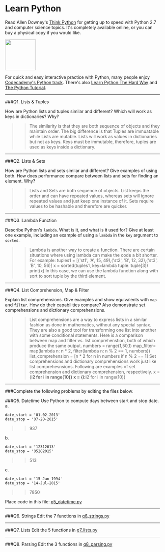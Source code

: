 # Learn Python

Read Allen Downey's [Think Python](http://www.greenteapress.com/thinkpython/) for getting up to speed with Python 2.7 and computer science topics. It's completely available online, or you can buy a physical copy if you would like.

<a href="http://www.greenteapress.com/thinkpython/"><img src="img/think_python.png" style="width: 100px;" target="_blank"></a>

For quick and easy interactive practice with Python, many people enjoy [Codecademy's Python track](http://www.codecademy.com/en/tracks/python). There's also [Learn Python The Hard Way](http://learnpythonthehardway.org/book/) and [The Python Tutorial](https://docs.python.org/2/tutorial/).

---

###Q1. Lists &amp; Tuples

How are Python lists and tuples similar and different? Which will work as keys in dictionaries? Why?

>> The similarity is that they are both sequence of objects and they maintain order. The big difference is that Tuples are immuatable while Lists are mutable. Lists will work as values in dictionaries but not as keys. Keys must be immutable, therefore, tuples are used as keys inside a dictionary. 

---

###Q2. Lists &amp; Sets

How are Python lists and sets similar and different? Give examples of using both. How does performance compare between lists and sets for finding an element. Why?

>> Lists and Sets are both sequence of objects. List keeps the order and can have repeated values, whereas sets will ignore repeated values and just keep one instance of it. Sets require values to be hashable and therefore are quicker. 

---

###Q3. Lambda Function

Describe Python's `lambda`. What is it, and what is it used for? Give at least one example, including an example of using a `lambda` in the `key` argument to `sorted`.

>> Lambda is another way to create a function. 
>>   There are certain situations where using lambda can make the code a bit shorter. 
   For example: tuples1 = [('st1', 'A', 15, 49),('st2', 'B', 12, 32),('st3', 'B', 10, 56)]
   x = sorted(tuples1, key=lambda tuple: tuple[3])
   print(x)
   In this case, we can use the lambda function along with sort to sort tuple by the third element. 


---

###Q4. List Comprehension, Map &amp; Filter

Explain list comprehensions. Give examples and show equivalents with `map` and `filter`. How do their capabilities compare? Also demonstrate set comprehensions and dictionary comprehensions.

>> List comprehensions are a way to express lists in a similar fashion as done in mathematics, without any special syntax. They are also a good tool for transforming one list into another with some conditional statements. 
Here is a comparison between map and filter vs. list comprehenstion, both of which produce the same output. 
numbers = range(1,50,1)
map_filter= map(lambda n: n * 2, filter(lambda n: n % 2 == 1, numbers))
list_comprehension = [n * 2 for n in numbers if n % 2 == 1]
Set comprehensions and dictionary comprehensions work just like list comprehesnsions. Following are examples of set comprehension and dictionary comprehension, respectively.
x = {i**2 for i in range(10)} 
x = {i:i**2 for i in range(10)}


---

###Complete the following problems by editing the files below:

###Q5. Datetime
Use Python to compute days between start and stop date.   
a.  

```
date_start = '01-02-2013'    
date_stop = '07-28-2015'
```

>> 937

b.  
```
date_start = '12312013'  
date_stop = '05282015'  
```

>> 513

c.  
```
date_start = '15-Jan-1994'      
date_stop = '14-Jul-2015'  
```

>> 7850

Place code in this file: [q5_datetime.py](python/q5_datetime.py)

---

###Q6. Strings
Edit the 7 functions in [q6_strings.py](python/q6_strings.py)

---

###Q7. Lists
Edit the 5 functions in [q7_lists.py](python/q7_lists.py)

---

###Q8. Parsing
Edit the 3 functions in [q8_parsing.py](python/q8_parsing.py)





